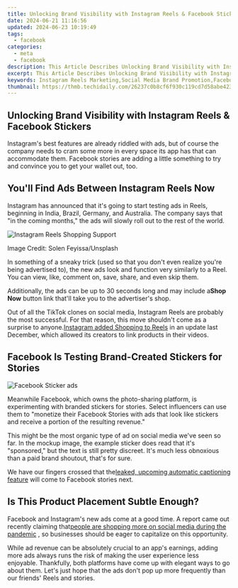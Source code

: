```yaml
---
title: Unlocking Brand Visibility with Instagram Reels & Facebook Stickers
date: 2024-06-21 11:16:56
updated: 2024-06-23 10:19:49
tags:
  - facebook
categories:
  - meta
  - facebook
description: This Article Describes Unlocking Brand Visibility with Instagram Reels & Facebook Stickers
excerpt: This Article Describes Unlocking Brand Visibility with Instagram Reels & Facebook Stickers
keywords: Instagram Reels Marketing,Social Media Brand Promotion,Facebook Sticker Advertising,Visual Brand Engagement on Social Media,Instagram Stories & Reels Strategies,Brand Visibility in Social Media Campaigns,Leveraging Instagram Features for Brand Exposure
thumbnail: https://thmb.techidaily.com/26237c0b8cf6f930c119cd7d58abe423d11d796e2ad6cf886d90c9a4679357e1.jpg
---
```


## Unlocking Brand Visibility with Instagram Reels & Facebook Stickers

 Instagram's best features are already riddled with ads, but of course the company needs to cram some more in every space its app has that can accommodate them. Facebook stories are adding a little something to try and convince you to get your wallet out, too.

## You'll Find Ads Between Instagram Reels Now

 Instagram has announced that it's going to start testing ads in Reels, beginning in India, Brazil, Germany, and Australia. The company says that "in the coming months," the ads will slowly roll out to the rest of the world.

![Instagram Reels Shopping Support](https://static1.makeuseofimages.com/wordpress/wp-content/uploads/2020/10/instagram-reels-shopping.jpg)

 Image Credit: Solen Feyissa/Unsplash

 In something of a sneaky trick (used so that you don't even realize you're being advertised to), the new ads look and function very similarly to a Reel. You can view, like, comment on, save, share, and even skip them.

 Additionally, the ads can be up to 30 seconds long and may include a**Shop Now** button link that'll take you to the advertiser's shop.

 Out of all the TikTok clones on social media, Instagram Reels are probably the most successful. For that reason, this move shouldn't come as a surprise to anyone.[Instagram added Shopping to Reels](https://www.makeuseof.com/instagram-reels-shopping-goes-live/) in an update last December, which allowed its creators to link products in their videos.

## Facebook Is Testing Brand-Created Stickers for Stories

![Facebook Sticker ads](https://static1.makeuseofimages.com/wordpress/wp-content/uploads/2021/04/facebook-sticker-ads-1.png)

 Meanwhile Facebook, which owns the photo-sharing platform, is experimenting with branded stickers for stories. Select influencers can use them to "monetize their Facebook Stories with ads that look like stickers and receive a portion of the resulting revenue."

 This might be the most organic type of ad on social media we've seen so far. In the mockup image, the example sticker does read that it's "sponsored," but the text is still pretty discreet. It's much less obnoxious than a paid brand shoutout, that's for sure.

 We have our fingers crossed that the[leaked, upcoming automatic captioning feature](https://www.makeuseof.com/facebook-stories-automatic-captions/https://www.makeuseof.com/facebook-stories-automatic-captions/) will come to Facebook stories next.

## Is This Product Placement Subtle Enough?

 Facebook and Instagram's new ads come at a good time. A report came out recently claiming that[people are shopping more on social media during the pandemic](https://www.makeuseof.com/report-people-shopping-on-social-media/) , so businesses should be eager to capitalize on this opportunity.

 While ad revenue can be absolutely crucial to an app's earnings, adding more ads always runs the risk of making the user experience less enjoyable. Thankfully, both platforms have come up with elegant ways to go about them. Let's just hope that the ads don't pop up more frequently than our friends' Reels and stories.


<ins class="adsbygoogle"
     style="display:block"
     data-ad-format="autorelaxed"
     data-ad-client="ca-pub-7571918770474297"
     data-ad-slot="1223367746"></ins>



<ins class="adsbygoogle"
     style="display:block"
     data-ad-client="ca-pub-7571918770474297"
     data-ad-slot="8358498916"
     data-ad-format="auto"
     data-full-width-responsive="true"></ins>
